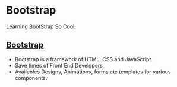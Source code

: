 # Bootstrap
Learning BootStrap So Cool!

## [Bootstrap](https://getbootstrap.com/)
  - Bootstrap is a framework of HTML, CSS and JavaScript.
  - Save times of Front End Developers
  - Availables Designs, Animations, forms etc templates for various components.

